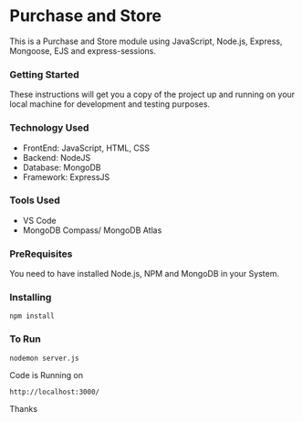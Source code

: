 # Purchase and Store

This is a Purchase and Store module using JavaScript, Node.js, Express, Mongoose, EJS and express-sessions.

### Getting Started

These instructions will get you a copy of the project up and running on your local machine for development and testing purposes.

### Technology Used

+ FrontEnd: JavaScript, HTML, CSS
+ Backend: NodeJS
+ Database: MongoDB
+ Framework: ExpressJS

### Tools Used

+ VS Code
+ MongoDB Compass/ MongoDB Atlas


### PreRequisites

You need to have installed Node.js, NPM and MongoDB in your System.

### Installing
```
npm install
```

### To Run
```
nodemon server.js
```

Code is Running on 
```
http://localhost:3000/
```

Thanks

